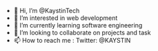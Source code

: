 - 👋 Hi, I’m @KaystinTech
- 👀 I’m interested in web development 
- 🌱 I’m currently learning software engineering 
- 💞️ I’m looking to collaborate on projects and task
- 📫 How to reach me : Twitter: @KAYSTIN

<!---
KaystinTech/KaystinTech is a ✨ special ✨ repository because its `README.md` (this file) appears on your GitHub profile.
You can click the Preview link to take a look at your changes.
--->
